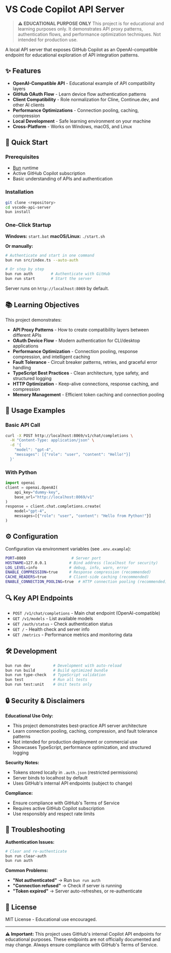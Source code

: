 # VS Code Copilot API Server

> **⚠️ EDUCATIONAL PURPOSE ONLY**
> This project is for educational and learning purposes only. It demonstrates API proxy patterns, authentication flows, and performance optimization techniques. Not intended for production use.

A local API server that exposes GitHub Copilot as an OpenAI-compatible endpoint for educational exploration of API integration patterns.

## ✨ Features

- **OpenAI-Compatible API** - Educational example of API compatibility layers
- **GitHub OAuth Flow** - Learn device flow authentication patterns
- **Client Compatibility** - Role normalization for Cline, Continue.dev, and other AI clients
- **Performance Optimizations** - Connection pooling, caching, compression
- **Local Development** - Safe learning environment on your machine
- **Cross-Platform** - Works on Windows, macOS, and Linux

## 🚀 Quick Start

### Prerequisites
- [Bun](https://bun.sh/) runtime
- Active GitHub Copilot subscription
- Basic understanding of APIs and authentication

### Installation
```bash
git clone <repository>
cd vscode-api-server
bun install
```

### One-Click Startup
**Windows:** `start.bat`
**macOS/Linux:** `./start.sh`

**Or manually:**
```bash
# Authenticate and start in one command
bun run src/index.ts --auto-auth

# Or step by step
bun run auth        # Authenticate with GitHub
bun run start       # Start the server
```

Server runs on `http://localhost:8069` by default.

## 📚 Learning Objectives

This project demonstrates:
- **API Proxy Patterns** - How to create compatibility layers between different APIs
- **OAuth Device Flow** - Modern authentication for CLI/desktop applications
- **Performance Optimization** - Connection pooling, response compression, and intelligent caching
- **Fault Tolerance** - Circuit breaker patterns, retries, and graceful error handling
- **TypeScript Best Practices** - Clean architecture, type safety, and structured logging
- **HTTP Optimization** - Keep-alive connections, response caching, and compression
- **Memory Management** - Efficient token caching and connection pooling

## 🔧 Usage Examples

### Basic API Call
```bash
curl -X POST http://localhost:8069/v1/chat/completions \
  -H "Content-Type: application/json" \
  -d '{
    "model": "gpt-4",
    "messages": [{"role": "user", "content": "Hello!"}]
  }'
```

### With Python
```python
import openai
client = openai.OpenAI(
    api_key="dummy-key",
    base_url="http://localhost:8069/v1"
)
response = client.chat.completions.create(
    model="gpt-4",
    messages=[{"role": "user", "content": "Hello from Python!"}]
)
```

## ⚙️ Configuration

Configuration via environment variables (see `.env.example`):
```bash
PORT=8069                    # Server port
HOSTNAME=127.0.0.1          # Bind address (localhost for security)
LOG_LEVEL=info              # debug, info, warn, error
ENABLE_COMPRESSION=true     # Response compression (recommended)
CACHE_HEADERS=true          # Client-side caching (recommended)
ENABLE_CONNECTION_POOLING=true  # HTTP connection pooling (recommended)
```

## 🔍 Key API Endpoints

- `POST /v1/chat/completions` - Main chat endpoint (OpenAI-compatible)
- `GET /v1/models` - List available models
- `GET /auth/status` - Check authentication status
- `GET /` - Health check and server info
- `GET /metrics` - Performance metrics and monitoring data

## 🛠️ Development

```bash
bun run dev          # Development with auto-reload
bun run build        # Build optimized bundle
bun run type-check   # TypeScript validation
bun test             # Run all tests
bun run test:unit    # Unit tests only
```

## 🔒 Security & Disclaimers

**Educational Use Only:**
- This project demonstrates best-practice API server architecture
- Learn connection pooling, caching, compression, and fault tolerance patterns
- Not intended for production deployment or commercial use
- Showcases TypeScript, performance optimization, and structured logging

**Security Notes:**
- Tokens stored locally in `.auth.json` (restricted permissions)
- Server binds to localhost by default
- Uses GitHub's internal API endpoints (subject to change)

**Compliance:**
- Ensure compliance with GitHub's Terms of Service
- Requires active GitHub Copilot subscription
- Use responsibly and respect rate limits

## 🚨 Troubleshooting

**Authentication Issues:**
```bash
# Clear and re-authenticate
bun run clear-auth
bun run auth
```

**Common Problems:**
- **"Not authenticated"** → Run `bun run auth`
- **"Connection refused"** → Check if server is running
- **"Token expired"** → Server auto-refreshes, or re-authenticate

## 📄 License

MIT License - Educational use encouraged.

---

**⚠️ Important:** This project uses GitHub's internal Copilot API endpoints for educational purposes. These endpoints are not officially documented and may change. Always ensure compliance with GitHub's Terms of Service.
